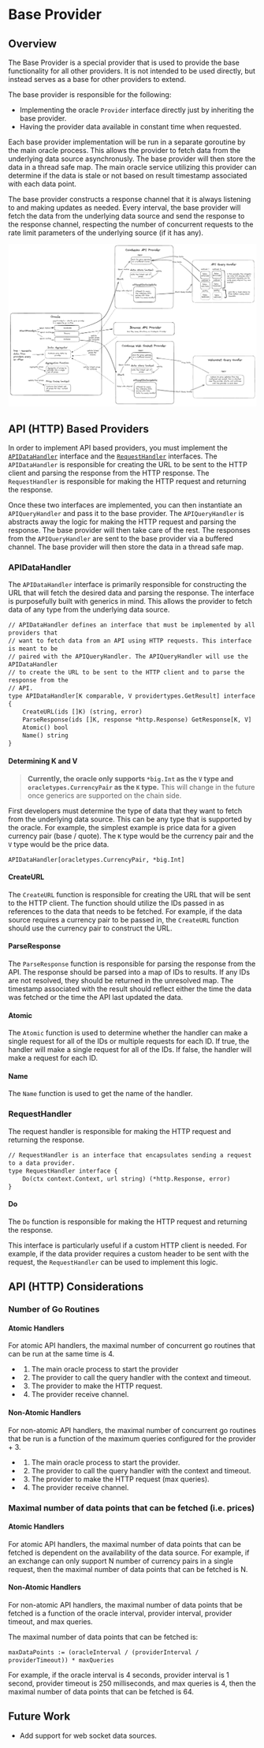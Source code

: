# Base Provider

## Overview

The Base Provider is a special provider that is used to provide the base functionality for all other providers. It is not intended to be used directly, but instead serves as a base for other providers to extend.

The base provider is responsible for the following:

* Implementing the oracle `Provider` interface directly just by inheriting the base provider.
* Having the provider data available in constant time when requested.

Each base provider implementation will be run in a separate goroutine by the main oracle process. This allows the provider to fetch data from the underlying data source asynchronusly. The base provider will then store the data in a thread safe map. The main oracle service utilizing this provider can determine if the data is stale or not based on result timestamp associated with each data point.

The base provider constructs a response channel that it is always listening to and making updates as needed. Every interval, the base provider will fetch the data from the underlying data source and send the response to the response channel, respecting the number of concurrent requests to the rate limit parameters of the underlying source (if it has any).

![Architecture Overview](./architecture.png)


## API (HTTP) Based Providers

In order to implement API based providers, you must implement the [`APIDataHandler`](./handlers/api_data_handler.go) interface and the [`RequestHandler`](./handlers/request_handler.go) interfaces. The `APIDataHandler` is responsible for creating the URL to be sent to the HTTP client and parsing the response from the HTTP response. The `RequestHandler` is responsible for making the HTTP request and returning the response.

Once these two interfaces are implemented, you can then instantiate an `APIQueryHandler` and pass it to the base provider. The `APIQueryHandler` is abstracts away the logic for making the HTTP request and parsing the response. The base provider will then take care of the rest. The responses from the `APIQueryHandler` are sent to the base provider via a buffered channel. The base provider will then store the data in a thread safe map.

### APIDataHandler

The `APIDataHandler` interface is primarily responsible for constructing the URL that will fetch the desired data and parsing the response. The interface is purposefully built with generics in mind. This allows the provider to fetch data of any type from the underlying data source.

```golang
// APIDataHandler defines an interface that must be implemented by all providers that
// want to fetch data from an API using HTTP requests. This interface is meant to be
// paired with the APIQueryHandler. The APIQueryHandler will use the APIDataHandler
// to create the URL to be sent to the HTTP client and to parse the response from the
// API.
type APIDataHandler[K comparable, V providertypes.GetResult] interface {
	CreateURL(ids []K) (string, error)
	ParseResponse(ids []K, response *http.Response) GetResponse[K, V]
	Atomic() bool
	Name() string
}
```

#### Determining K and V

> **Currently, the oracle only supports `*big.Int` as the `V` type and `oracletypes.CurrencyPair` as the `K` type.** This will change in the future once generics are supported on the chain side.

First developers must determine the type of data that they want to fetch from the underlying data source. This can be any type that is supported by the oracle. For example, the simplest example is price data for a given currency pair (base / quote). The `K` type would be the currency pair and the `V` type would be the price data.

```golang
APIDataHandler[oracletypes.CurrencyPair, *big.Int]
```

#### CreateURL

The `CreateURL` function is responsible for creating the URL that will be sent to the HTTP client. The function should utilize the IDs passed in as references to the data that needs to be fetched. For example, if the data source requires a currency pair to be passed in, the `CreateURL` function should use the currency pair to construct the URL.

#### ParseResponse

The `ParseResponse` function is responsible for parsing the response from the API. The response should be parsed into a map of IDs to results. If any IDs are not resolved, they should be returned in the unresolved map. The timestamp associated with the result should reflect either the time the data was fetched or the time the API last updated the data.

#### Atomic

The `Atomic` function is used to determine whether the handler can make a single request for all of the IDs or multiple requests for each ID. If true, the handler will make a single request for all of the IDs. If false, the handler will make a request for each ID.

#### Name

The `Name` function is used to get the name of the handler. 

### RequestHandler

The request handler is responsible for making the HTTP request and returning the response.

```golang
// RequestHandler is an interface that encapsulates sending a request to a data provider.
type RequestHandler interface {
	Do(ctx context.Context, url string) (*http.Response, error)
}
```

#### Do

The `Do` function is responsible for making the HTTP request and returning the response.

This interface is particularly useful if a custom HTTP client is needed. For example, if the data provider requires a custom header to be sent with the request, the `RequestHandler` can be used to implement this logic.

## API (HTTP) Considerations

### Number of Go Routines

#### Atomic Handlers

For atomic API handlers, the maximal number of concurrent go routines that can be run at the same time is 4.

* 1. The main oracle process to start the provider
* 2. The provider to call the query handler with the context and timeout.
* 3. The provider to make the HTTP request.
* 4. The provider receive channel.


#### Non-Atomic Handlers

For non-atomic API handlers, the maximal number of concurrent go routines that be run is a function of the maximum queries configured for the provider + 3.

* 1. The main oracle process to start the provider.
* 2. The provider to call the query handler with the context and timeout.
* 3. The provider to make the HTTP request (max queries).
* 4. The provider receive channel.


### Maximal number of data points that can be fetched (i.e. prices)

#### Atomic Handlers

For atomic API handlers, the maximal number of data points that can be fetched is dependent on the availability of the data source. For example, if an exchange can only support N number of currency pairs in a single request, then the maximal number of data points that can be fetched is N.

#### Non-Atomic Handlers

For non-atomic API handlers, the maximal number of data points that be fetched is a function of the oracle interval, provider interval, provider timeout, and max queries.

The maximal number of data points that can be fetched is:

```golang
maxDataPoints := (oracleInterval / (providerInterval / providerTimeout)) * maxQueries
```

For example, if the oracle interval is 4 seconds, provider interval is 1 second, provider timeout is 250 milliseconds, and max queries is 4, then the maximal number of data points that can be fetched is 64.

## Future Work

* Add support for web socket data sources.
